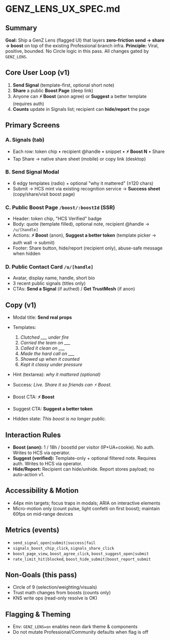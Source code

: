 # GENZ_LENS_UX_SPEC.md

## Summary

**Goal:** Ship a GenZ Lens (flagged UI) that layers **zero-friction send → share → boost** on top of the existing Professional branch infra.
**Principle:** Viral, positive, bounded. No Circle logic in this pass. All changes gated by `GENZ_LENS`.

## Core User Loop (v1)

1. **Send Signal** (template-first, optional short note)
2. **Share** a public **Boost Page** (deep link)
3. Anyone can **⚡ Boost** (anon agree) or **Suggest** a better template (requires auth)
4. **Counts** update in Signals list; recipient can **hide/report** the page

## Primary Screens

### A. Signals (tab)

* Each row: token chip • recipient @handle • snippet • **⚡ Boost N** • Share
* Tap Share → native share sheet (mobile) or copy link (desktop)

### B. Send Signal Modal

* 6 edgy templates (radio) + optional "why it mattered" (≤120 chars)
* Submit → HCS mint via existing recognition service → **Success sheet** (copy/share/visit boost page)

### C. Public Boost Page `/boost/:boostId` (SSR)

* Header: token chip, "HCS Verified" badge
* Body: quote (template filled), optional note, recipient @handle → `/u/[handle]`
* Actions: **⚡ Boost** (anon), **Suggest a better token** (template picker → auth wall → submit)
* Footer: Share button, hide/report (recipient only), abuse-safe message when hidden

### D. Public Contact Card `/u/[handle]`

* Avatar, display name, handle, short bio
* 3 recent public signals (titles only)
* CTAs: **Send a Signal** (if authed) / **Get TrustMesh** (if anon)

## Copy (v1)

* Modal title: **Send real props**
* Templates:

  1. *Clutched ___ under fire*
  2. *Carried the team on ___*
  3. *Called it clean on ___*
  4. *Made the hard call on ___*
  5. *Showed up when it counted*
  6. *Kept it classy under pressure*
* Hint (textarea): *why it mattered (optional)*
* Success: *Live. Share it so friends can ⚡ Boost.*
* Boost CTA: **⚡ Boost**
* Suggest CTA: **Suggest a better token**
* Hidden state: *This boost is no longer public.*

## Interaction Rules

* **Boost (anon):** 1 / 18h / boostId per visitor (IP+UA+cookie). No auth. Writes to HCS via operator.
* **Suggest (verified):** Template-only + optional filtered note. Requires auth. Writes to HCS via operator.
* **Hide/Report:** Recipient can hide/unhide. Report stores payload; no auto-action v1.

## Accessibility & Motion

* 44px min targets; focus traps in modals; ARIA on interactive elements
* Micro-motion only (count pulse, light confetti on first boost); maintain 60fps on mid-range devices

## Metrics (events)

* `send_signal_open|submit|success|fail`
* `signals_boost_chip_click`, `signals_share_click`
* `boost_page_view`, `boost_agree_click`, `boost_suggest_open|submit`
* `rate_limit_hit|blocked`, `boost_hide_submit|boost_report_submit`

## Non-Goals (this pass)

* Circle of 9 (selection/weighting/visuals)
* Trust math changes from boosts (counts only)
* KNS write ops (read-only resolve is OK)

## Flagging & Theming

* Env: `GENZ_LENS=on` enables neon dark theme & components
* Do not mutate Professional/Community defaults when flag is off